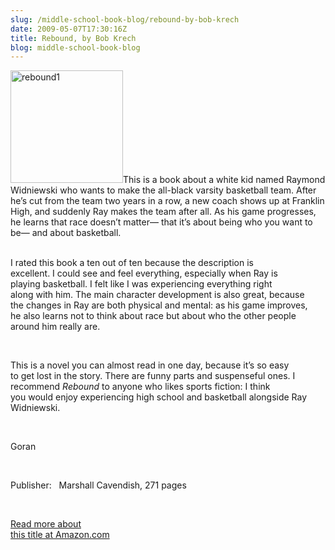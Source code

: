 ```yaml
---
slug: /middle-school-book-blog/rebound-by-bob-krech
date: 2009-05-07T17:30:16Z
title: Rebound, by Bob Krech
blog: middle-school-book-blog
---
```


<div style="white-space: pre-wrap"><img class="alignnone size-full wp-image-107" title="rebound1" src="http://c-t-l.org/wp-content/uploads/2009/05/rebound1.jpg" alt="rebound1" width="180" height="180" />This is a book about a white kid named Raymond Widniewski who wants to make the all-black varsity basketball team. After he’s cut from the team two years in a row, a new coach shows up at Franklin High, and suddenly Ray makes the team after all. As his game progresses, he learns that race doesn’t matter— that it’s about being who you want to be— and about basketball.

I rated this book a ten out of ten because the description is excellent. I could see and feel everything, especially when Ray is playing basketball. I felt like I was experiencing everything right along with him. The main character development is also great, because the changes in Ray are both physical and mental: as his game improves, he also learns not to think about race but about who the other people around him really are.

This is a novel you can almost read in one day, because it’s so easy to get lost in the story. There are funny parts and suspenseful ones. I recommend <em>Rebound</em> to anyone who likes sports fiction: I think you would enjoy experiencing high school and basketball alongside Ray Widniewski.

Goran

Publisher:   Marshall Cavendish, 271 pages

<a href="http://www.amazon.com/gp/product/0761455434">Read more about this title at Amazon.com</a></div>
